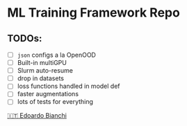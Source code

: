 # ML Training Framework Repo

## TODOs:
  
 - [ ] `json` configs a la OpenOOD
 - [ ] Built-in multiGPU
 - [ ] Slurm auto-resume
 - [ ] drop in datasets
 - [ ] loss functions handled in model def
 - [ ] faster augmentations
 - [ ] lots of tests for everything

[:it: Edoardo Bianchi](https://en.wikipedia.org/wiki/Edoardo_Bianchi)
